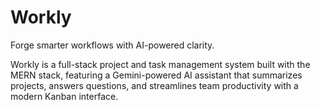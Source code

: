 # Workly
Forge smarter workflows with AI-powered clarity.

Workly  is a full-stack project and task management system built with the MERN stack, featuring a Gemini-powered AI assistant that summarizes projects, answers questions, and streamlines team productivity with a modern Kanban interface.
